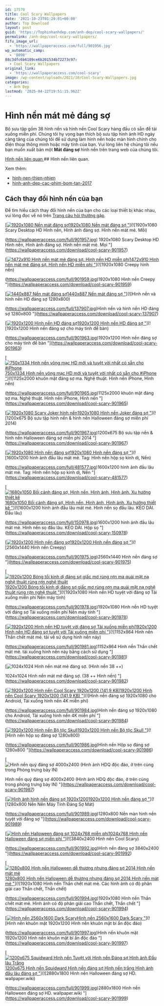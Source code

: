 ```yaml
---
id: 17570
title: Cool Scary Wallpapers
date: '2021-10-23T01:29:01+00:00'
author: Top Download
layout: post
guid: 'https://Tophinhanhdep.com/anh-dep/cool-scary-wallpapers/'
permalink: /anh-dep/cool-scary-wallpapers/
fifu_image_url:
  - 'https://wallpaperaccess.com/full/901956.jpg'
wp_automatic_camp:
  - '8098'
88c3dfc6b6189ce6b201534b72273c97:
  - Cool Scary Wallpapers
original_link:
  - 'https://wallpaperaccess.com/cool-scary'
image: /wp-content/uploads/2021/10/Cool-Scary-Wallpapers.jpg
categories:
  - Ảnh Đẹp
lastmod: '2025-04-22T19:51:15.962Z'
---
```

# Hình nền mát mẻ đáng sợ

Bộ sưu tập gồm 38 hình nền và hình nền Cool Scary hàng đầu có sẵn để tải xuống miễn phí. Chúng tôi hy vọng bạn thích bộ sưu tập hình ảnh HD ngày càng tăng của chúng tôi để sử dụng làm hình nền hoặc màn hình chính cho điện thoại thông minh hoặc máy tính của bạn. Vui lòng liên hệ chúng tôi nếu bạn muốn xuất bản một **Mát đáng sợ** hình nền trên trang web của chúng tôi.

[Hình nền liên quan ](#related) ## Hình nền liên quan.

   
 Xem thêm:

   
- [hinh-nen-thien-nhien](https://tophinhanhdep.com/hinh-nen-dep/hinh-nen-thien-nhien/)
- [hinh-anh-dep-cac-phim-bom-tan-2017](https://tophinhanhdep.com/anh-dep/hinh-anh-dep-cac-phim-bom-tan-2017/)

## Cách thay đổi hình nền của bạn

Để tìm hiểu cách thay đổi hình nền của bạn cho các loại thiết bị khác nhau, vui lòng đọc về nó trên [Trang câu hỏi thường gặp](https://tophinhanhdep.com/faq/).

  
[[![1920x1080 Nền mát đáng sợ](https://wallpaperaccess.com/full/901956.jpg)1920x1080 Nền mát đáng sợ "](https://wallpaperaccess.com/download/cool-scary-901956)](![1920x1080 Scary Desktop HD Hình nền, Hình ảnh đáng sợ.  Hình nền mát mẻ.  Mỗi)

(https://wallpaperaccess.com/full/901957.jpg) 1920x1080 Scary Desktop HD Hình nền, Hình ảnh đáng sợ. Hình nền mát mẻ. Mọi "](https://wallpaperaccess.com/download/cool-scary-901957)

[[![1472x910 Hình nền mát mẻ đáng sợ.  Hình nền HD miễn phí](https://wallpaperaccess.com/full/901958.jpg)1472x910 Hình nền mát mẻ đáng sợ. Hình nền HD miễn phí "](https://wallpaperaccess.com/download/cool-scary-901958)](![1920x1080 Creepy hình nền)

(https://wallpaperaccess.com/full/901959.jpg)1920x1080 Hình nền Creepy "](https://wallpaperaccess.com/download/cool-scary-901959)

[[![1440x887 Nền mát đáng sợ](https://wallpaperaccess.com/full/901960.jpg)1440x887 Nền mát đáng sợ "](https://wallpaperaccess.com/download/cool-scary-901960)](![Hình nền và hình nền HD đáng sợ 1280x800)

(https://wallpaperaccess.com/full/137907.jpg)Hình nền và hình nền HD đáng sợ 1280x800 "](https://wallpaperaccess.com/download/cool-scary-137907)

[[![1920x1200 Hình nền HD đáng sợ](https://wallpaperaccess.com/full/236955.jpg)1920x1200 Hình nền HD đáng sợ "](https://wallpaperaccess.com/download/cool-scary-236955)](![1920x1200 Hình nền đáng sợ cho máy tính để bàn)

(https://wallpaperaccess.com/full/901963.jpg)1920x1200 Hình nền đáng sợ cho máy tính để bàn "](https://wallpaperaccess.com/download/cool-scary-901963)

[[![750x1334 Hình nền võng mạc HD mới và tuyệt vời nhất có sẵn cho #iPhone](https://wallpaperaccess.com/full/179483.png)750x1334 Hình nền võng mạc HD mới và tuyệt vời nhất có sẵn cho #iPhone "](https://wallpaperaccess.com/download/cool-scary-179483)](![1125x2000 khuôn mặt đáng sợ ma.  Nghệ thuật.  Hình nền iPhone, Hình nền)

(https://wallpaperaccess.com/full/901965.jpg)1125x2000 khuôn mặt đáng sợ ma. Nghệ thuật. Hình nền iPhone, Hình nền "](https://wallpaperaccess.com/download/cool-scary-901965)

[[![1920x1080 Scary Joker hình nền](https://wallpaperaccess.com/full/901966.jpg)1920x1080 Hình nền Joker đáng sợ "](https://wallpaperaccess.com/download/cool-scary-901966)](![1200x675 Bộ sưu tập hình nền & hình nền Halloween đáng sợ miễn phí 2014)

(https://wallpaperaccess.com/full/901967.jpg)1200x675 Bộ sưu tập nền &amp; hình nền Halloween đáng sợ miễn phí 2014 "](https://wallpaperaccess.com/download/cool-scary-901967)

[[![1920x1080 Hình nền đáng sợ](https://wallpaperaccess.com/full/901968.jpg)1920x1080 Hình nền đáng sợ "](https://wallpaperaccess.com/download/cool-scary-901968)](![1600x1200 hình ảnh đầu lâu mát mẻ.  Tag: Hình nền hộp sọ kinh dị, Nền)

(https://wallpaperaccess.com/full/481577.jpg)1600x1200 hình ảnh đầu lâu mát mẻ. Tag: Hình nền hộp sọ kinh dị, Nền "](https://wallpaperaccess.com/download/cool-scary-481577)

[[![1680x1050 Bối cảnh đáng sợ, Hình nền, Hình ảnh, Hình ảnh.  Xu hướng thiết kế](https://wallpaperaccess.com/full/788840.jpg)1680x1050 Bối cảnh đáng sợ, Hình nền, Hình ảnh, Hình ảnh. Xu hướng thiết kế "](https://wallpaperaccess.com/download/cool-scary-788840)](![1600x1200 hình ảnh đầu lâu mát mẻ.  Hình nền sọ đầu lâu.  KÉO DÀI.  Đầu lâu)

(https://wallpaperaccess.com/full/150978.jpg)1600x1200 hình ảnh đầu lâu mát mẻ. Hình nền sọ đầu lâu. KÉO DÀI. Hộp sọ "](https://wallpaperaccess.com/download/cool-scary-150978)

[[![1920x1200 Hình nền đáng sợ](https://wallpaperaccess.com/full/901973.jpg)1920x1200 Hình nền đáng sợ "](https://wallpaperaccess.com/download/cool-scary-901973)](![2560x1440 Hình nền Creepy)

(https://wallpaperaccess.com/full/901975.jpg)2560x1440 Hình nền đáng sợ "](https://wallpaperaccess.com/download/cool-scary-901975)

[[![1920x1200 Bóng tối kinh dị đáng sợ giấc mơ rùng rợn ma quái mặt nạ nghệ thuật rùng rợn nghệ thuật](https://wallpaperaccess.com/full/901976.jpg)1920x1200 Bóng tối kinh dị đáng sợ giấc mơ rùng rợn ma quái mặt nạ nghệ thuật rùng rợn nghệ thuật "](https://wallpaperaccess.com/download/cool-scary-901976)](![1920x1080 Hình nền HD tuyệt vời đáng sợ Tải xuống miễn phí Nền máy tính)

(https://wallpaperaccess.com/full/901978.jpg)1920x1080 Hình nền HD tuyệt vời đáng sợ Tải xuống miễn phí Nền máy tính "](https://wallpaperaccess.com/download/cool-scary-901978)

[[![1920x1200 Hình nền HD tuyệt vời đáng sợ Tải xuống miễn phí](https://wallpaperaccess.com/full/901979.jpg)1920x1200 Hình nền HD đáng sợ tuyệt vời Tải xuống miễn phí "](https://wallpaperaccess.com/download/cool-scary-901979)](![1152x864 Hình nền Thần chết mát mẻ.  tải về sử dụng hình nền này)

(https://wallpaperaccess.com/full/901981.jpg)1152x864 Hình nền Thần chết mát mẻ. tải xuống hình nền này bằng cách sử dụng "](https://wallpaperaccess.com/download/cool-scary-901981)

[![1024x1024 Hình nền mát mẻ đáng sợ.  (Hình nền 38 ++)](https://wallpaperaccess.com/full/901982.jpg)

1024x1024 Hình nền mát mẻ đáng sợ. (38 ++ Hình nền) "](https://wallpaperaccess.com/download/cool-scary-901982)

[[![1920x1200 Hình nền Cool Scary 1920x1200 (141,9 KB)](https://wallpaperaccess.com/full/901983.jpg)1920x1200 Hình nền Cool Scary 1920x1200 (141,9 KB) "](https://wallpaperaccess.com/download/cool-scary-901983)](![Hình nền đáng sợ 1920x1080 cho Android, Tải xuống hình nền 4K miễn phí)

(https://wallpaperaccess.com/full/901984.jpg)Hình nền đáng sợ 1920x1080 cho Android, Tải xuống hình nền 4K miễn phí "](https://wallpaperaccess.com/download/cool-scary-901984)

[[![1920x1200 Hình nền Bộ tộc Skull](https://wallpaperaccess.com/full/901985.jpg)1920x1200 Hình nền Bộ tộc Skull "](https://wallpaperaccess.com/download/cool-scary-901985)](![Hình nền hộp sọ đáng sợ 1280x800)

(https://wallpaperaccess.com/full/901986.jpg)Hình nền Hộp sọ đáng sợ 1280x800 "](https://wallpaperaccess.com/download/cool-scary-901986)

[![Hình nền quỷ đáng sợ 4000x2400 (Hình ảnh HDQ độc đáo, ở trên cùng trong Phòng trưng bày IN)](https://wallpaperaccess.com/full/901987.jpg)

Hình nền quỷ đáng sợ 4000x2400 (Hình ảnh HDQ độc đáo, ở trên cùng trong phòng trưng bày IN) "](https://wallpaperaccess.com/download/cool-scary-901987)

[[![Hình ảnh hình nền đáng sợ 1920x1200](https://wallpaperaccess.com/full/901988.jpg)1920x1200 Hình nền đáng sợ "](https://wallpaperaccess.com/download/cool-scary-901988)](![1280x800 Nền Nền Máy Tính Đáng Sợ Mát)

(https://wallpaperaccess.com/full/901989.jpg)1280x800 Nền màn hình nền tuyệt vời đáng sợ "](https://wallpaperaccess.com/download/cool-scary-901989)

[[![Hình nền Halloween đáng sợ 1024x768 miễn phí](https://wallpaperaccess.com/full/901990.jpg)1024x768 Hình nền Halloween đáng sợ miễn phí "](https://wallpaperaccess.com/download/cool-scary-901990)](![3840x2400 Hình nền Cool Scary)

(https://wallpaperaccess.com/full/901992.jpg)Hình nền đáng sợ 3840x2400 "](https://wallpaperaccess.com/download/cool-scary-901992)

[[![1280x800 Hình nền Halloween dễ thương nhưng đáng sợ 2014 Hình nền mát mẻ](https://wallpaperaccess.com/full/901993.jpg)1280x800 Hình nền Halloween dễ thương nhưng đáng sợ 2014 Hình nền mát mẻ "](https://wallpaperaccess.com/download/cool-scary-901993)](![1920x1080 Hình nền Thần chết mát mẻ.  Các hình ảnh có độ phân giải cao Thần chết, Thần chết)

(https://wallpaperaccess.com/full/901994.jpg)1920x1080 Hình nền Thần chết mát mẻ. Hình ảnh có độ phân giải cao Thần chết, Thần chết "](https://wallpaperaccess.com/download/cool-scary-901994)

[[![Hình nền 2560x1600 Dark Scary](https://wallpaperaccess.com/full/901996.jpg)Hình nền 2560x1600 Dark Scary "](https://wallpaperaccess.com/download/cool-scary-901996)](![Hình nền khuôn mặt 1920x1200 Hình nền khuôn mặt bí ẩn độc đáo)

(https://wallpaperaccess.com/full/901997.jpg)Hình nền khuôn mặt 1920x1200 Hình nền khuôn mặt bí ẩn độc đáo "](https://wallpaperaccess.com/download/cool-scary-901997)

[[![1200x675 Squidward Hình nền Tuyệt vời Hình nền Đáng sợ Hình ảnh Đầu lâu Trắng](https://wallpaperaccess.com/full/901998.jpg)1200x675 Hình nền Squidward Hình nền đáng sợ Hình nền trắng Hình ảnh đầu lâu đáng sợ "](https://wallpaperaccess.com/download/cool-scary-901998)](![2880x1800 Hình nền Halloween đáng sợ HD.  wallpaper.wiki)

(https://wallpaperaccess.com/full/901999.jpg)2880x1800 Hình nền Halloween đáng sợ HD. wallpaper.wiki "](https://wallpaperaccess.com/download/cool-scary-901999)
